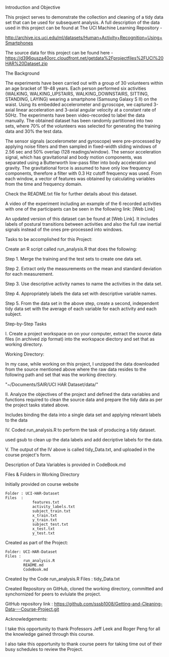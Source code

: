 Introduction and Objective

This project serves to demonstrate the collection and cleaning of a tidy data set that can be used for subsequent analysis. A full description of the data used in this project can be found at The UCI Machine Learning Repository - 

http://archive.ics.uci.edu/ml/datasets/Human+Activity+Recognition+Using+Smartphones


The source data for this project can be found here -  https://d396qusza40orc.cloudfront.net/getdata%2Fprojectfiles%2FUCI%20HAR%20Dataset.zip

The Background

The experiments have been carried out with a group of 30 volunteers within an age bracket of 19-48 years. Each person performed six activities (WALKING, WALKING_UPSTAIRS, WALKING_DOWNSTAIRS, SITTING, STANDING, LAYING) wearing a smartphone (Samsung Galaxy S II) on the waist. Using its embedded accelerometer and gyroscope, we captured 3-axial linear acceleration and 3-axial angular velocity at a constant rate of 50Hz. The experiments have been video-recorded to label the data manually. The obtained dataset has been randomly partitioned into two sets, where 70% of the volunteers was selected for generating the training data and 30% the test data. 

The sensor signals (accelerometer and gyroscope) were pre-processed by applying noise filters and then sampled in fixed-width sliding windows of 2.56 sec and 50% overlap (128 readings/window). The sensor acceleration signal, which has gravitational and body motion components, was separated using a Butterworth low-pass filter into body acceleration and gravity. The gravitational force is assumed to have only low frequency components, therefore a filter with 0.3 Hz cutoff frequency was used. From each window, a vector of features was obtained by calculating variables from the time and frequency domain.

Check the README.txt file for further details about this dataset.

A video of the experiment including an example of the 6 recorded activities with one of the participants can be seen in the following link: [Web Link]

An updated version of this dataset can be found at [Web Link]. It includes labels of postural transitions between activities and also the full raw inertial signals instead of the ones pre-processed into windows.


Tasks to be accomplished for this Project:

Create an R script called run_analysis.R that does the following:

Step 1. Merge the training and the test sets to create one data set.

Step 2. Extract only the measurements on the mean and standard deviation for each measurement.

Step 3. Use descriptive activity names to name the activities in the data set. 

Step 4. Appropriately labels the data set with descriptive variable names.

Step 5. From the data set in the above step, create a second, independent tidy data set with the average of each variable for each activity and each subject.

Step-by-Step Tasks

I. Create a project workspace on on your computer, extract the source data files (in archived zip format) into the workspace diectory and set that as working directory.

Working Directory:

In my case, while working on this project, I unzipped the data downloaded from the source mentioned above where the raw data resides to the following path and set that was the working directory.

 "~/Documents/SAIR/UCI HAR Dataset/data/"

II. Analyze the objectives of the project and defined the data variables and functions required to clean the source data and prepare the tidy data as per the  project tasks stated above.

Includes binding the data into a single data set and applying relevant labels to the data 

IV. Coded run_analysis.R to perform the task of producing a tidy dataset.

used gsub to clean up the data labels and add decriptive labels for the data.

V. The output of the IV above is called tidy_Data.txt, and uploaded in the course project's form.


Description of Data Variables is provided in CodeBook.md

Files & Folders in Working Directory

Initially provided on course website

    Folder : UCI-HAR-Dataset
    Files  :
                features.txt
                activity_labels.txt
                subject_train.txt
                x_train.txt
                y_train.txt
                subject_test.txt
                x_test.txt
                y_test.txt
                
Created as part of the Project:

    Folder: UCI-HAR-Dataset
    Files : 
            run_analysis.R
            README.md
            CodeBook.md
           
Created by the Code run_analysis.R
    Files : 
            tidy_Data.txt
            
Created Repository on GitHub, cloned the working directory, committed and synchornized for peers to evlulate the project.

GitHub repository link : https://github.com/sssb1008/Getting-and-Cleaning-Data---Course-Project.git

Acknowledgements: 

I take this opportunity to thank Professors Jeff Leek and Roger Peng for all the knowledge gained through this course.

I also take this opportunity to thank course peers for taking time out of their busy schedules to review the Project.